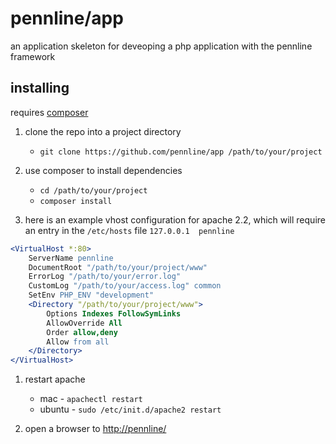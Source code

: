 # pennline/app
an application skeleton for deveoping a php application with the pennline framework

## installing
requires [composer](https://getcomposer.org/doc/00-intro.md)

1. clone the repo into a project directory
   * `git clone https://github.com/pennline/app /path/to/your/project`

1. use composer to install dependencies
   * `cd /path/to/your/project`
   * `composer install`

1. here is an example vhost configuration for apache 2.2, which will require an entry in the `/etc/hosts` file `127.0.0.1  pennline`
```apache
<VirtualHost *:80>
	ServerName pennline
	DocumentRoot "/path/to/your/project/www"
	ErrorLog "/path/to/your/error.log"
	CustomLog "/path/to/your/access.log" common
	SetEnv PHP_ENV "development"
	<Directory "/path/to/your/project/www">
		Options Indexes FollowSymLinks
		AllowOverride All
		Order allow,deny
		Allow from all
	</Directory>
</VirtualHost>
```

1. restart apache
   * mac - `apachectl restart`
   * ubuntu - `sudo /etc/init.d/apache2 restart`

1. open a browser to [http://pennline/](http://pennline/)

